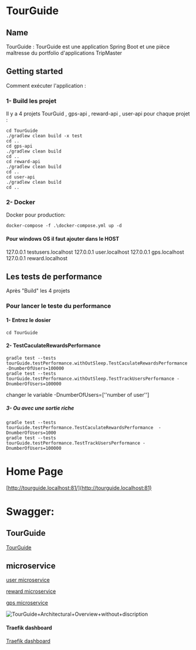 # TourGuide


## Name
TourGuide : TourGuide est une application Spring Boot et une pièce maîtresse du portfolio d'applications TripMaster

## Getting started

Comment exécuter l'application :
### 1- Build les projet
Il y a 4 projets 
TourGuid , gps-api , reward-api , user-api
pour chaque projet :
```
cd TourGuide
./gradlew clean build -x test
cd ..
cd gps-api
./gradlew clean build
cd ..
cd reward-api
./gradlew clean build
cd ..
cd user-api
./gradlew clean build
cd ..

```
### 2- Docker
Docker pour production:
```
docker-compose -f .\docker-compose.yml up -d
```
#### Pour windows OS il faut ajouter dans le HOST
127.0.0.1 testusers.localhost
127.0.0.1 user.localhost
127.0.0.1 gps.localhost
127.0.0.1 reward.localhost

## Les tests de performance
Après "Build" les 4 projets 

### Pour lancer le teste du performance
#### 1- Entrez le dosier
```
cd TourGuide
```
#### 2- TestCaculateRewardsPerformance
```
gradle test --tests tourGuide.testPerformance.withOutSleep.TestCaculateRewardsPerformance  -DnumberOfUsers=100000
gradle test --tests tourGuide.testPerformance.withOutSleep.TestTrackUsersPerformance -DnumberOfUsers=100000

```
changer le variable -DnumberOfUsers=[''number of user'']
##### 3- Ou avec une sortie riche 
```
gradle test --tests tourGuide.testPerformance.TestCaculateRewardsPerformance  -DnumberOfUsers=1000
gradle test --tests tourGuide.testPerformance.TestTrackUsersPerformance -DnumberOfUsers=100000

```


# Home Page

[http://tourguide.localhost:81/](http://tourguide.localhost:81) 

# Swagger:
## TourGuide
[TourGuide](http://tourguide.localhost:81/swagger-ui/index.html)
## microservice
[user microservice](http://user.localhost:81/swagger-ui/index.html#/)

[reward microservice](http://reward.localhost:81/swagger-ui/index.html#/)

[gps microservice](http://gps.localhost:81/swagger-ui/index.html#/)

![TourGuide+Architectural+Overview+without+discription](https://user-images.githubusercontent.com/64974948/157071953-237efa6f-6182-427c-8045-ba2fb0094bcf.jpg)

#### Traefik dashboard
[Traefik dashboard](http://localhost:28081/dashboard/#/)